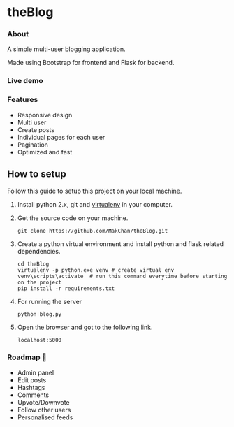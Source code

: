 # theBlog


### About
A simple multi-user blogging application.

Made using Bootstrap for frontend and Flask for backend.

### Live demo 

### Features
* Responsive design
* Multi user 
* Create posts 
* Individual pages for each user
* Pagination
* Optimized and fast


## How to setup

Follow this guide to setup this project on your local machine.

1. Install python 2.x, git and [virtualenv] in your computer.

2. Get the source code on your machine.

    `git clone https://github.com/MakChan/theBlog.git`

3. Create a python virtual environment and install python and flask related dependencies.

    ```shell
    cd theBlog
    virtualenv -p python.exe venv # create virtual env
    venv\scripts\activate  # run this command everytime before starting on the project
    pip install -r requirements.txt
    ```

5. For running the server
   
    `python blog.py`

6. Open the browser and got to the following link.

    `localhost:5000`


[virtualenv]: https://virtualenv.pypa.io/


### Roadmap :rocket:
* Admin panel    
* Edit posts
* Hashtags 
* Comments  
* Upvote/Downvote
* Follow other users
* Personalised feeds